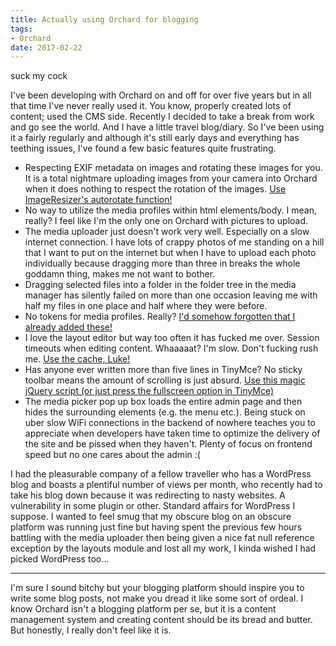 ```yaml
---
title: Actually using Orchard for blogging
tags:
- Orchard
date: 2017-02-22
---
```


suck my cock

I've been developing with Orchard on and off for over five years but in all that time I've never really used it. You know, properly created lots of content; used the CMS side. Recently I decided to take a break from work and go see the world. And I have a little travel blog/diary. So I've been using it a fairly regularly and although it's still early days and everything has teething issues, I've found a few basic features quite frustrating.

 - Respecting EXIF metadata on images and rotating these images for you. It is a total nightmare uploading images from your camera into Orchard when it does nothing to respect the rotation of the images. [Use ImageResizer's autorotate function!][1]
 - No way to utilize the media profiles within html elements/body. I mean, really? I feel like I'm the only one on Orchard with pictures to upload.
 - The media uploader just doesn't work very well. Especially on a slow internet connection. I have lots of crappy photos of me standing on a hill that I want to put on the internet but when I have to upload each photo individually because dragging more than three in breaks the whole goddamn thing, makes me not want to bother.
 - Dragging selected files into a folder in the folder tree in the media manager has silently failed on more than one occasion leaving me with half my files in one place and half where they were before.
 - No tokens for media profiles. Really? [I'd somehow forgotten that I already added these!][2]
 - I love the layout editor but way too often it has fucked me over. Session timeouts when editing content. Whaaaaat? I'm slow. Don't fucking rush me. [Use the cache, Luke!][3]
 - Has anyone ever written more than five lines in TinyMce? No sticky toolbar means the amount of scrolling is just absurd. [Use this magic jQuery script (or just press the fullscreen option in TinyMce)][4]
 - The media picker pop up box loads the entire admin page and then hides the surrounding elements (e.g. the menu etc.). Being stuck on uber slow WiFi connections in the backend of nowhere teaches you to appreciate when developers have taken time to optimize the delivery of the site and be pissed when they haven't. Plenty of focus on frontend speed but no one cares about the admin :( 


I had the pleasurable company of a fellow traveller who has a WordPress blog and boasts a plentiful number of views per month, who recently had to take his blog down because it was redirecting to nasty websites. A vulnerability in some plugin or other. Standard affairs for WordPress I suppose. I wanted to feel smug that my obscure blog on an obscure platform was running just fine but having spent the previous few hours battling with the media uploader then being given a nice fat null reference exception by the layouts module and lost all my work, I kinda wished I had picked WordPress too...

----------

I'm sure I sound bitchy but your blogging platform should inspire you to write some blog posts, not make you dread it like some sort of ordeal. I know Orchard isn't a blogging platform per se, but it is a content management system and creating content should be its bread and butter. But honestly, I really don't feel like it is.


  [1]: http://arkleseizure.net/respecting-exif-metadata-in-orchard-images
  [2]: http://arkleseizure.net/media-profile-tokens-for-orchard-cms
  [3]: http://arkleseizure.net/replacing-orchard-layout-s-use-of-the-http-session-with-the-cache
  [4]: http://arkleseizure.net/creating-a-static-toolbar-for-tinymce